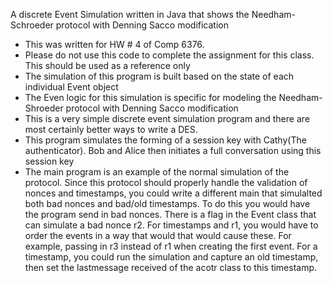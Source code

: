  A discrete Event Simulation written in Java that shows the Needham-Schroeder protocol with Denning Sacco modification
 * This was written for HW # 4 of Comp 6376. 
 * Please do not use this code to complete the assignment for this class. This should be used as a reference only
 * The simulation of this program is built based on the state of each individual Event object
 * The Even logic for this simulation is specific for modeling the Needham-Shroeder protocol with Denning Sacco modification
 * This is a very simple discrete event simulation program and there are most certainly better ways to write a DES.
 * This program simulates the forming of a session key with Cathy(The authenticator). Bob and Alice then initiates a full conversation using this session key
 * The main program is an example of the normal simulation of the protocol. Since this protocol should properly handle the validation of nonces and timestamps, you could write a different main that simulalted both bad nonces and bad/old timestamps. To do this you would have the program send in bad nonces. There is a flag in the Event class that can simulate a bad nonce r2. For timestamps and r1, you would have to order the events in a way that would that would cause these. For example, passing in r3 instead of r1 when creating the first event. For a timestamp, you could run the simulation and capture an old timestamp, then set the lastmessage received of the acotr class to this timestamp. 
